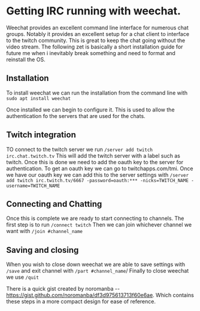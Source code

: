 # Getting IRC running with weechat.

Weechat provides an excellent command line interface for numerous chat groups. Notably it provides an excellent setup for a chat client to interface to the twitch community. This is great to keep the chat going without the video stream. The following zet is basically a short installation guide for future me when i inevitably break something and need to format and reinstall the OS.

## Installation

To install weechat we can run the installation from the command line with 
`sudo apt install weechat`

Once installed we can begin to configure it. This is used to allow the authentication fo the servers that are used for the chats.

## Twitch integration

TO connect to the twitch server we run
`/server add twitch irc.chat.twitch.tv`
This will add the twitch server with a label such as twitch. Once this is done we need to add the oauth key to the server for authentication. To get an oauth key we can go to twitchapps.com/tmi. Once we have our oauth key we can add this to the server settings with
`/server add twitch irc.twitch.tv/6667 -password=oauth:*** -nicks=TWITCH_NAME -username=TWITCH_NAME`

## Connecting and Chatting
Once this is complete we are ready to start connecting to channels. The first step is to run
`/connect twitch`
Then we can join whichever channel we want with `/join #channel_name`

## Saving and closing

When you wish to close down weechat we are able to save settings with `/save` and exit channel with `/part #channel_name`/ Finally to close weechat we use `/quit`


There is a quick gist created by noromanba -- https://gist.github.com/noromanba/df3d975613713f60e6ae. Which contains these steps in a more compact design for ease of reference.

